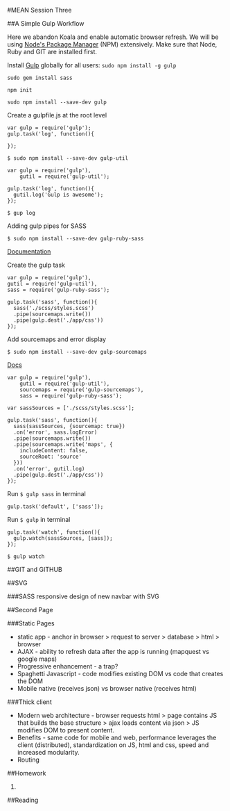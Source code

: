 #MEAN Session Three

##A Simple Gulp Workflow

Here we abandon Koala and enable automatic browser refresh. We will be using [Node's Package Manager](https://www.npmjs.com/) (NPM) extensively. Make sure that Node, Ruby and GIT are installed first. 

Install [Gulp](https://www.npmjs.com/package/gulp) globally for all users: 
`sudo npm install -g gulp`

`sudo gem install sass`

`npm init`

`sudo npm install --save-dev gulp`

Create a gulpfile.js at the root level

```
var gulp = require('gulp');
gulp.task('log', function(){
  
});

```
`$ sudo npm install --save-dev gulp-util`

```
var gulp = require('gulp'),
    gutil = require('gulp-util');

gulp.task('log', function(){
  gutil.log('Gulp is awesome');
});

```
`$ gup log`

Adding gulp pipes for SASS

`$ sudo npm install --save-dev gulp-ruby-sass`

[Documentation](https://github.com/sindresorhus/gulp-ruby-sass)


Create the gulp task

```
var gulp = require('gulp'),
gutil = require('gulp-util'),
sass = require('gulp-ruby-sass');

gulp.task('sass', function(){
  sass('./scss/styles.scss')
  .pipe(sourcemaps.write())
  .pipe(gulp.dest('./app/css'))
});

```
Add sourcemaps and error display

`$ sudo npm install --save-dev gulp-sourcemaps`

[Docs](https://github.com/floridoo/gulp-sourcemaps)

```
var gulp = require('gulp'),
    gutil = require('gulp-util'),
    sourcemaps = require('gulp-sourcemaps'),
    sass = require('gulp-ruby-sass');

var sassSources = ['./scss/styles.scss'];

gulp.task('sass', function(){
  sass(sassSources, {sourcemap: true})
  .on('error', sass.logError)
  .pipe(sourcemaps.write())
  .pipe(sourcemaps.write('maps', {
    includeContent: false,
    sourceRoot: 'source'
  }))
  .on('error', gutil.log)
  .pipe(gulp.dest('./app/css'))
});

```

Run `$ gulp sass` in terminal

```
gulp.task('default', ['sass']);
```

Run `$ gulp` in terminal

```
gulp.task('watch', function(){
  gulp.watch(sassSources, [sass]);
});
```

`$ gulp watch`

  
##GIT and GITHUB

##SVG

###SASS responsive design of new navbar with SVG


##Second Page

###Static Pages
* static app - anchor in browser > request to server > database > html > browser
* AJAX - ability to refresh data after the app is running (mapquest vs google maps)
* Progressive enhancement - a trap?
* Spaghetti Javascript - code modifies existing DOM vs code that creates the DOM
* Mobile native (receives json) vs browser native (receives html)

###Thick client
* Modern web architecture - browser requests html > page contains JS that builds the base structure > ajax loads content via json > JS modifies DOM to present content.
* Benefits - same code for mobile and web, performance leverages the client (distributed), standardization on JS, html and css, speed and increased modularity.
* Routing

##Homework

1. 

##Reading




